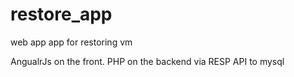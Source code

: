 # restore_app
web app app for restoring vm

AngualrJs on the front. PHP on the backend via RESP API to mysql
